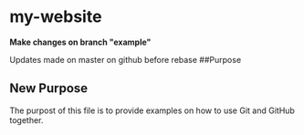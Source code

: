 # my-website

__Make changes on branch "example"__

Updates made on master on github before rebase
##Purpose

## New Purpose

The purpost of this file is to provide examples on how to use
Git and GitHub together.
